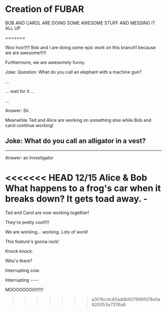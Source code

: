 <h1>Creation of FUBAR</h1>

<p> BOB AND CAROL ARE DOING SOME AWESOME STUFF AND MESSING IT ALL UP <p>
=======

Woo hoo!!!!! Bob and I are doing some epic work on this branch1 because we are awesome!!!!!

Furthermore, we are awesomely funny.

Joke:
Question: What do you call an elephant with a machine gun?

...

... wait for it ...

...

Answer: Sir.


Meanwhile Ted and Alice are working on something else while Bob and carol continue working!

Joke: What do you call an alligator in a vest?
-------
-------
Answer: an Investigator

<<<<<<< HEAD
12/15 Alice & Bob
What happens to a frog's car when it breaks down?
It gets toad away. -
=======
Ted and Carol are now working together!

They're pretty cool!!!!

We are working... working. Lots of work!

This feature's gonna rock!


Knock knock.

Who's there?

Interrupting cow.

Interrupting ----


MOOOOOOOO!!!!!!
>>>>>>> a301bcdc40addb507996fd78e5a926053e7376a6
